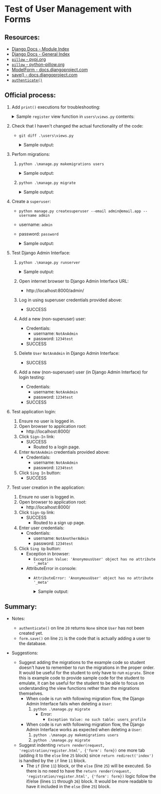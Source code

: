 # Test of User Management with Forms

## Resources:
* [Django Docs - Module Index](https://docs.djangoproject.com/en/4.1/py-modindex/)
* [Django Docs - General Index](https://docs.djangoproject.com/en/4.1/genindex/)
* [`pillow` - pypi.org](https://pypi.org/project/Pillow/)
* [`pillow` - python-pillow.org](https://python-pillow.org/)
* [ModelForm - docs.djangoproject.com](https://docs.djangoproject.com/en/4.1/topics/forms/modelforms/#modelform)
* [save() - docs.djangoproject.com](https://docs.djangoproject.com/en/4.1/topics/forms/modelforms/#the-save-method)
* [`authenticate()`](https://docs.djangoproject.com/en/4.1/topics/auth/default/#django.contrib.auth.authenticate)

## Official process:
1. Add `print()` executions for troubleshooting:
    <details>
    <summary>Sample <code>register</code> view function in <code>users\views.py</code> contents:</summary>

        def register(request):
            if request.method == 'POST':
                print('request.POST: ', request.POST)
                form =  NewUserForm(request.POST)
        
                if form.is_valid():
        
                    username = form.cleaned_data.get('username')
                    print('username: ', username)
                    raw_password = form.cleaned_data.get('password1')
                    print('raw_password: ', raw_password)
                    email = form.cleaned_data.get('email')
                    print('email: ', email)
        
                    user = authenticate(username=username, password=raw_password, email=email)
                    print('User.objects.all() after authenticate(): ', User.objects.all())
                    print('user: ', user)
                    the_form = form.save()
                    print('User.objects.all() after form.save(): ', User.objects.all())
                    print('the_form: ', the_form)
                    print('type(the_form): ', type(the_form))
                    login(request, user)
        
                    return redirect('index')
            else:
                form = NewUserForm()
            return render(request, 'registration/register.html', {'form': form})
    </details>

1. Check that I haven't changed the actual functionality of the code:
    * `git diff .\users\views.py`
        <details>
        <summary>Sample output:</summary>

            PS C:\Users\Bruce\Programming\class_HB2\code\Ronnie\user_management_w_forms> git diff .\users\views.py
            diff --git a/code/Ronnie/user_management_w_forms/users/views.py b/code/Ronnie/user_management_w_forms/users/views.py
            index 9bc5a50..44bcb23 100644
            --- a/code/Ronnie/user_management_w_forms/users/views.py
            +++ b/code/Ronnie/user_management_w_forms/users/views.py
            @@ -3,22 +3,33 @@ from django.contrib.auth import login, authenticate
            from .forms import NewUserForm
            from django.contrib.auth.decorators import login_required
            
            +from .models import User
            +
            @login_required
            def profile(request):
                return render(request, 'registration/profile.html', {'user': request.user})
            
            def register(request):
                if request.method == 'POST':
            +        print('request.POST: ', request.POST)
                    form =  NewUserForm(request.POST)
            
                    if form.is_valid():
            
                        username = form.cleaned_data.get('username')
            +            print('username: ', username)
                        raw_password = form.cleaned_data.get('password1')
            +            print('raw_password: ', raw_password)
                        email = form.cleaned_data.get('email')
            +            print('email: ', email)
            
                        user = authenticate(username=username, password=raw_password, email=email)
            -            form.save()
            +            print('User.objects.all() after authenticate(): ', User.objects.all())
            +            print('user: ', user)
            +            the_form = form.save()
            +            print('User.objects.all() after form.save(): ', User.objects.all())
            +            print('the_form: ', the_form)
            +            print('type(the_form): ', type(the_form))
                        login(request, user)
            
                        return redirect('index')
            PS C:\Users\Bruce\Programming\class_HB2\code\Ronnie\user_management_w_forms>
        </details>

1. Perfom migrations:
    1. `python .\manage.py makemigrations users`
        <details>
        <summary>Sample output:</summary>

            PS C:\Users\Bruce\Programming\class_HB2\code\Ronnie\user_management_w_forms> python .\manage.py makemigrations users
            Migrations for 'users':
            users\migrations\0001_initial.py
                - Create model Profile
            PS C:\Users\Bruce\Programming\class_HB2\code\Ronnie\user_management_w_forms>
        </details>
    1. `python .\manage.py migrate`
        <details>
        <summary>Sample output:</summary>

            PS C:\Users\Bruce\Programming\class_HB2\code\Ronnie\user_management_w_forms> python .\manage.py migrate
            Operations to perform:
            Apply all migrations: admin, auth, contenttypes, sessions, users
            Running migrations:
            Applying contenttypes.0001_initial... OK
            Applying auth.0001_initial... OK
            Applying admin.0001_initial... OK
            Applying admin.0002_logentry_remove_auto_add... OK
            Applying admin.0003_logentry_add_action_flag_choices... OK
            Applying contenttypes.0002_remove_content_type_name... OK
            Applying auth.0002_alter_permission_name_max_length... OK
            Applying auth.0003_alter_user_email_max_length... OK
            Applying auth.0004_alter_user_username_opts... OK
            Applying auth.0005_alter_user_last_login_null... OK
            Applying auth.0006_require_contenttypes_0002... OK
            Applying auth.0007_alter_validators_add_error_messages... OK
            Applying auth.0008_alter_user_username_max_length... OK
            Applying auth.0009_alter_user_last_name_max_length... OK
            Applying auth.0010_alter_group_name_max_length... OK
            Applying auth.0011_update_proxy_permissions... OK
            Applying auth.0012_alter_user_first_name_max_length... OK
            Applying sessions.0001_initial... OK
            Applying users.0001_initial... OK
            PS C:\Users\Bruce\Programming\class_HB2\code\Ronnie\user_management_w_forms>
        </details>

1. Create a `superuser`:
    * `python manage.py createsuperuser --email admin@email.app --username admin`
    * username: `admin`
    * password: `password`
        <details>
        <summary>Sample output:</summary>

            PS C:\Users\Bruce\Programming\class_HB2\code\Ronnie\user_management_w_forms> python manage.py createsuperuser --email admin@email.app --username admin
            Password:
            Password (again):
            This password is too common.
            Bypass password validation and create user anyway? [y/N]: y
            Superuser created successfully.
            PS C:\Users\Bruce\Programming\class_HB2\code\Ronnie\user_management_w_forms>
        </details>

1. Test Django Admin Interface:
    1. `python .\manage.py runserver`
        <details>
        <summary>Sample output:</summary>

            PS C:\Users\Bruce\Programming\class_HB2\code\Ronnie\user_management_w_forms> python .\manage.py runserver
            Watching for file changes with StatReloader
            Performing system checks...
            
            System check identified no issues (0 silenced).
            September 12, 2022 - 09:38:34
            Django version 4.0, using settings 'project.settings'
            Starting development server at http://127.0.0.1:8000/
            Quit the server with CTRL-BREAK.
        </details>
    1. Open internet browser to Django Admin Interface URL:
        * http://localhost:8000/admin/
    1. Log in using superuser credentials provided above:
        * SUCCESS
    1. Add a new (non-superuser) user:
        * Credentials:
            * username: `NotAnAdmin`
            * password: `1234test`
        * SUCCESS
    1. Delete `User` `NotAnAdmin` in Django Admin Interface:
        * SUCCESS
    1. Add a new (non-superuser) user (in Django Admin Interface) for login testing:
        * Credentials:
            * username: `NotAnAdmin`
            * password: `1234test`
        * SUCCESS

1. Test application login:
    1. Ensure no user is logged in.
    1. Open browser to application root:
        * http://localhost:8000/
    1. Click `Sign-In` link:
        * SUCCESS
            * Routed to a login page.
    1. Enter `NotAnAdmin` credentials provided above:
        * Credentials:
            * username: `NotAnAdmin`
            * password: `1234test`
    1. Click `Sing In` button:
        * SUCCESS

1. Test user creation in the application:
    1. Ensure no user is logged in.
    1. Open browser to application root:
        * http://localhost:8000/
    1. Click `Sign-Up` link:
        * SUCCESS
            * Routed to a sign up page.
    1. Enter user credentials:
        * Credentials:
            * username: `NotAnotherAdmin`
            * password: `1234test`
    1. Click `Sing Up` button:
        * Exception in browser:
            * `Exception Value:	'AnonymousUser' object has no attribute '_meta'`
        * AttributeError in console:
            * `AttributeError: 'AnonymousUser' object has no attribute '_meta'`
                <details>
                <summary>Sample output:</summary>

                    request.POST:  <QueryDict:
                        {
                            'csrfmiddlewaretoken': ['hbZpp0Tve1KGt5rQrTqpBDSyNZqqS02TnqEzchMaAUaViZpfVcSMUJKC8heDYzTs'],
                            'username': ['NotAnotherAdmin'],
                            'email': ['NotAnAdmin@email.app'],
                            'password1': ['1234test'],
                            'password2': ['1234test']
                        }
                    >
                    username:  NotAnotherAdmin
                    raw_password:  1234test
                    email:  NotAnAdmin@email.app
                    User.objects.all() after authenticate():  <QuerySet [<User: admin>, <User: NotAnAdmin>]>
                    user:  None
                    User.objects.all() after form.save():  <QuerySet [<User: admin>, <User: NotAnAdmin>, <User: NotAnotherAdmin>]>
                    the_form:  NotAnotherAdmin
                    type(the_form):  <class 'django.contrib.auth.models.User'>
                    Internal Server Error: /accounts/register/
                    Traceback (most recent call last):
                    File "C:\Users\Bruce\.virtualenvs\user_management_w_forms-XHGniG9b\lib\site-packages\django\core\handlers\exception.py", line 47, in inner
                        response = get_response(request)
                    File "C:\Users\Bruce\.virtualenvs\user_management_w_forms-XHGniG9b\lib\site-packages\django\core\handlers\base.py", line 181, in _get_response
                        response = wrapped_callback(request, *callback_args, **callback_kwargs)
                    File "C:\Users\Bruce\Programming\class_HB2\code\Ronnie\user_management_w_forms\users\views.py", line 33, in register
                        login(request, user)
                    File "C:\Users\Bruce\.virtualenvs\user_management_w_forms-XHGniG9b\lib\site-packages\django\contrib\auth\__init__.py", line 129, in login
                        request.session[SESSION_KEY] = user._meta.pk.value_to_string(user)
                    File "C:\Users\Bruce\.virtualenvs\user_management_w_forms-XHGniG9b\lib\site-packages\django\utils\functional.py", line 249, in inner
                        return func(self._wrapped, *args)
                    AttributeError: 'AnonymousUser' object has no attribute '_meta'
                    [12/Sep/2022 10:03:23] "POST /accounts/register/ HTTP/1.1" 500 76821
                </details>


    
    

## Summary:

* Notes:
    * `authenticate()` on line `20` returns `None` since `User` has not been created yet.
    * `form.save()` on line `21` is the code that is actually adding a user to the database.

* Suggestions:
    * Suggest adding the migrations to the example code so student doesn't have to remember to run the migrations in the proper order. It would be useful for the student to only have to run `migrate`. Since this is example code to provide sample code for the student to emulate, it can be useful for the student to be able to focus on understanding the view functions rether than the migrations themselves.
        * When code is run with following migration flow, the Django Admin Interface fails when deleting a `User`:
            1. `python .\manage.py migrate`
                * Error:
                    * `Exception Value:	no such table: users_profile`
        * When code is run with following migration flow, the Django Admin Interface works as expected when deleting a `User`:
            1. `python .\manage.py makemigrations users`
            1. `python .\manage.py migrate`
    * Suggest indenting `return render(request, 'registration/register.html', {'form': form})` one more tab (adding it to the `else` line `25` block) since `return redirect('index')` is handled by the `if` line `11` block.
        * The `if` (line `11`) block, or the `else` (line `25`) will be executed. So there is no need to have the `return render(request, 'registration/register.html', {'form': form})` logic follow the if/else (lines `11` through `26`) block. It would be more readable to have it included in the `else` (line `25`) block.
